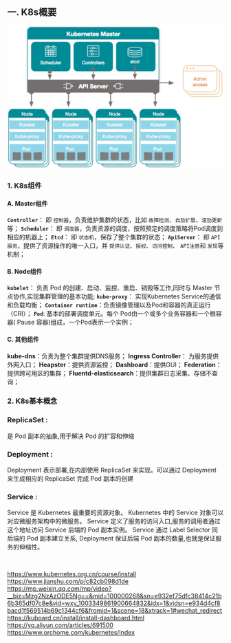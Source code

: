 

## 一. K8s概要

![img](82050258.png?width=300px)





### 1.  K8s组件

#### A. Master组件

**`Controller`**： 即 `控制器`，负责维护集群的状态，比如 `故障检测`、`自劢扩展`、`滚劢更新`等；
**`Scheduler`**： 即 `调度器`，负责资源的调度，按照预定的调度策略将Pod调度到相应的机器上；
**`Etcd`**： 即 `状态机`，保存了整个集群的状态；
**`ApiServer`**： 即 `API服务`，提供了资源操作的唯一入口，并 `提供认证`、`授权`、`访问控制`、 `API注册`和 `发现`等机制；

#### B. Node组件

**`kubelet`**： 负责 Pod 的创建、启动、监控、重启、销毁等工作,同时与 Master 节点协作,实现集群管理的基本功能;
**`kube-proxy`**： 实现Kubernetes Service的通信和负载均衡；
**`Container runtime`**：负责镜像管理以及Pod和容器的真正运行（CRI）；
**`Pod`**: 基本的部署调度单元。每个 Pod由一个或多个业务容器和一个根容器( Pause 容器)组成，一个Pod表示一个实例；

#### C. 其他组件

**kube-dns**：负责为整个集群提供DNS服务；
**Ingress Controller**： 为服务提供外网入口；
**Heapster**：提供资源监控；
**Dashboard**：提供GUI；
**Federation**： 提供跨可用区的集群；
**Fluentd-elasticsearch**：提供集群日志采集、存储不查询；



### 2. K8s基本概念

### ReplicaSet :

是 Pod 副本的抽象,用于解决 Pod 的扩容和伸缩

### Deployment :

Deployment 表示部署,在内部使用 ReplicaSet 来实现。可以通过 Deployment 来生成相应的 ReplicaSet 完成 Pod 副本的创建

### Service :

Service 是 Kubernetes 最重要的资源对象。 Kubernetes 中的 Service 对象可以对应微服务架构中的微服务。 Service 定义了服务的访问入口,服务的调用者通过这个地址访问 Service 后端的 Pod 副本实例。 Service 通过 Label Selector 同后端的 Pod 副本建立关系, Deployment 保证后端 Pod 副本的数量,也就是保证服务的伸缩性。

<br/>

https://www.kubernetes.org.cn/course/install
https://www.jianshu.com/p/c82cb098d1de
https://mp.weixin.qq.com/mp/video?__biz=Mzg2NzAzODE5Ng==&mid=100000268&sn=e932ef75dfc38414c21b6b365df07c8e&vid=wxv_1003349861900664832&idx=1&vidsn=e934d4cf8bacd1f569514b69c1344cf6&fromid=1&scene=18&xtrack=1#wechat_redirect
https://kuboard.cn/install/install-dashboard.html
https://yq.aliyun.com/articles/691500
https://www.orchome.com/kubernetes/index
